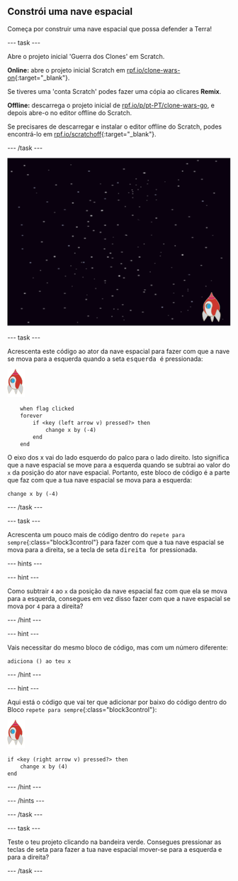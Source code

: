 ## Constrói uma nave espacial

Começa por construir uma nave espacial que possa defender a Terra!

--- task ---

Abre o projeto inicial 'Guerra dos Clones' em Scratch.

**Online:** abre o projeto inicial Scratch em [rpf.io/clone-wars-on](http://rpf.io/clone-wars-on){:target="_blank"}.

Se tiveres uma 'conta Scratch' podes fazer uma cópia ao clicares **Remix**.

**Offline:** descarrega o projeto inicial de [rpf.io/p/pt-PT/clone-wars-go](http://rpf.io/p/pt-PT/clone-wars-go), e depois abre-o no editor offline do Scratch.

Se precisares de descarregar e instalar o editor offline do Scratch, podes encontrá-lo em [rpf.io/scratchoff](https://rpf.io/scratchoff){:target="_blank"}.

--- /task ---

![projeto inicial](images/starter-project.png)

--- task ---

Acrescenta este código ao ator da nave espacial para fazer com que a nave se mova para a esquerda quando a seta <kbd> esquerda </kbd> é pressionada:

![ator Foguetão](images/rocket-sprite.png)

```blocks3
    when flag clicked
    forever
        if <key (left arrow v) pressed?> then
            change x by (-4)
        end
    end
```

O eixo dos x vai do lado esquerdo do palco para o lado direito. Isto significa que a nave espacial se move para a esquerda quando se subtrai ao valor do `x` da posição do ator nave espacial. Portanto, este bloco de código é a parte que faz com que a tua nave espacial se mova para a esquerda:

```blocks3
change x by (-4)
```

--- /task ---

--- task ---

Acrescenta um pouco mais de código dentro do `repete para sempre`{:class="block3control"} para fazer com que a tua nave espacial se mova para a direita, se a tecla de seta <kbd> direita </kbd> for pressionada.

--- hints ---

--- hint ---

Como subtrair `4` ao `x` da posição da nave espacial faz com que ela se mova para a esquerda, consegues em vez disso fazer com que a nave espacial se mova por `4` para a direita?

--- /hint ---

--- hint ---

Vais necessitar do mesmo bloco de código, mas com um número diferente:

```blocks3
adiciona () ao teu x
```

--- /hint ---

--- hint ---

Aqui está o código que vai ter que adicionar por baixo do código dentro do Bloco `repete para sempre`{:class="block3control"}:

![ator foguetão](images/rocket-sprite.png)

```blocks3
if <key (right arrow v) pressed?> then
    change x by (4)
end
```

--- /hint ---

--- /hints ---

--- /task ---

--- task ---

Teste o teu projeto clicando na bandeira verde. Consegues pressionar as teclas de seta para fazer a tua nave espacial mover-se para a esquerda e para a direita?

--- /task ---